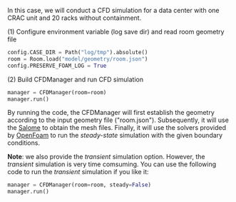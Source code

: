 In this case, we will conduct a CFD simulation for a data center with one CRAC unit and 20 racks without containment.

(1) Configure environment variable (log save dir) and read room geometry file
``` py linenums="1"
config.CASE_DIR = Path("log/tmp").absolute()
room = Room.load("model/geometry/room.json")
config.PRESERVE_FOAM_LOG = True
```

(2) Build CFDManager and run CFD simulation
``` py linenums="1"
manager = CFDManager(room=room)
manager.run()
```

By running the code, the CFDManager will first establish the geometry according to the input 
geometry file ("room.json"). Subsequently, it will use the [Salome](https://www.salome-platform.org/) to
obtain the mesh files. Finally, it will use the solvers provided by [OpenFoam](https://www.openfoam.com/) to run the
*steady-state* simulation with the given boundary conditions. 

**Note**: we also provide the *transient* simulation option. However, the *transient* simulation is very time comsuming.
You can use the following code to run the *transient* simulation if you like it:
``` py linenums="1"
manager = CFDManager(room=room, steady=False)
manager.run()
```